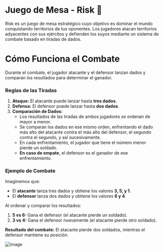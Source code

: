 # Juego de Mesa - Risk 🎲
  
Risk es un juego de mesa estratégico cuyo objetivo es dominar el mundo conquistando territorios de tus oponentes. Los jugadores atacan territorios adyacentes con sus ejércitos y defienden los suyos mediante un sistema de combate basado en tiradas de dados.

# Cómo Funciona el Combate 
Durante el combate, el jugador atacante y el defensor lanzan dados y comparan los resultados para determinar el ganador.  

### Reglas de las Tiradas

1. **Ataque:** El atacante puede lanzar hasta **tres dados**.
2. **Defensa:** El defensor puede lanzar hasta **dos dados**.
3. **Comparación de Dados:** 
   - Los resultados de las tiradas de ambos jugadores se ordenan de mayor a menor.
   - Se comparan los dados en ese mismo orden, enfrentando el dado más alto del atacante contra el más alto del defensor, el segundo contra el segundo, y así sucesivamente.
   - En cada enfrentamiento, el jugador que tiene el número menor pierde un soldado.
   - **En caso de empate**, el defensor es el ganador de ese enfrentamiento.

### Ejemplo de Combate

Imaginemos que:
- El **atacante** lanza tres dados y obtiene los valores **3, 5, y 1**.
- El **defensor** lanza dos dados y obtiene los valores **6 y 4**.

Al ordenar y comparar los resultados:

1. **5 vs 6:** Gana el defensor (el atacante pierde un soldado).
2. **3 vs 4:** Gana el defensor nuevamente (el atacante pierde otro soldado).

**Resultado del combate:** El atacante pierde dos soldados, mientras el defensor mantiene su posición.


![image](https://github.com/user-attachments/assets/43cb59d1-0316-4407-9998-b6c2ea6a02cb)

